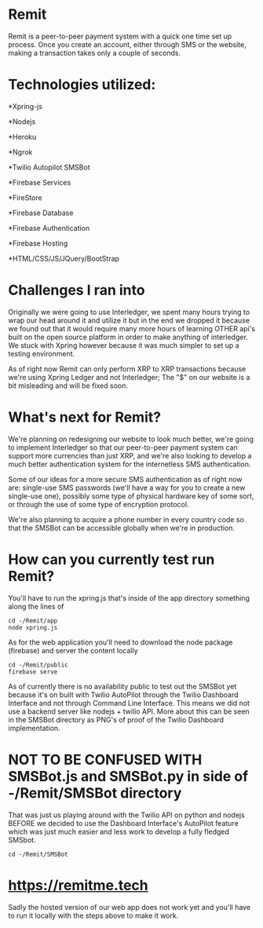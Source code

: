 # Remit
Remit is a peer-to-peer payment system with a quick one time set up process. Once you create an account, either through SMS or the website, making a transaction takes only a couple of seconds.

# Technologies utilized:
*Xpring-js

*Nodejs

*Heroku

*Ngrok

*Twilio Autopilot SMSBot

*Firebase Services

  *FireStore
  
  *Firebase Database
  
  *Firebase Authentication
  
  *Firebase Hosting
  
*HTML/CSS/JS/JQuery/BootStrap

# Challenges I ran into
Originally we were going to use Interledger, we spent many hours trying to wrap our head around it and utilize it but in the end we dropped it because we found out that it would require many more hours of learning OTHER api's built on the open source platform in order to make anything of interledger. We stuck with Xpring however because it was much simpler to set up a testing environment.

As of right now Remit can only perform XRP to XRP transactions because we're using Xpring Ledger and not Interledger; The "$" on our website is a bit misleading and will be fixed soon.

# What's next for Remit?
We're planning on redesigning our website to look much better, we're going to implement Interledger so that our peer-to-peer payment system can support more currencies than just XRP, and we're also looking to develop a much better authentication system for the internetless SMS authentication.

Some of our ideas for a more secure SMS authentication as of right now are: single-use SMS passwords (we'll have a way for you to create a new single-use one), possibly some type of physical hardware key of some sort, or through the use of some type of encryption protocol.

We're also planning to acquire a phone number in every country code so that the SMSBot can be accessible globally when we're in production.

# How can you currently test run Remit?
You'll have to run the xpring.js that's inside of the app directory
something along the lines of
```
cd -/Remit/app
node xpring.js
```

As for the web application you'll need to download the node package (firebase) and server the content locally
```
cd -/Remit/public
firebase serve
```


As of currently there is no availability public to test out the SMSBot yet because it's on built with Twilio AutoPilot through the Twilio Dashboard Interface and not through Command Line Interface. This means we did not use a backend server like nodejs + twilio API. More about this can be seen in the SMSBot directory as PNG's of proof of the Twilio Dashboard implementation.

# NOT TO BE CONFUSED WITH SMSBot.js and SMSBot.py in side of -/Remit/SMSBot directory
That was just us playing around with the Twilio API on python and nodejs BEFORE we decided to use the Dashboard Interface's AutoPilot feature which was just much easier and less work to develop a fully fledged SMSbot.
```
cd -/Remit/SMSBot
```

# https://remitme.tech
Sadly the hosted version of our web app does not work yet and you'll have to run it locally with the steps above to make it work.
